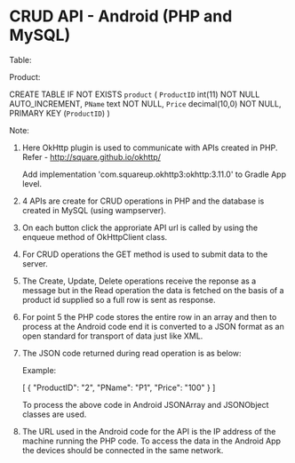 # CRUD API - Android (PHP and MySQL)

Table:

Product:

CREATE TABLE IF NOT EXISTS `product` (
  `ProductID` int(11) NOT NULL AUTO_INCREMENT,
  `PName` text NOT NULL,
  `Price` decimal(10,0) NOT NULL,
  PRIMARY KEY (`ProductID`)
)

Note:

1. Here OkHttp plugin is used to communicate with APIs created in PHP. Refer - http://square.github.io/okhttp/

   Add implementation 'com.squareup.okhttp3:okhttp:3.11.0' to Gradle App level.

2. 4 APIs are create for CRUD operations in PHP and the database is created in MySQL (using wampserver).

3. On each button click the approriate API url is called by using the enqueue method of OkHttpClient class.

4. For CRUD operations the GET method is used to submit data to the server.

5. The Create, Update, Delete operations receive the reponse as a message but in the Read operation the data is fetched
on the basis of a product id supplied so a full row is sent as response.

6. For point 5 the PHP code stores the entire row in an array and then to process at the Android code end it is converted
to a JSON format as an open standard for transport of data just like XML.

7. The JSON code returned during read operation is as below:

    Example:

    [
      {
        "ProductID": "2",
        "PName": "P1",
        "Price": "100"
      }
    ]

    To process the above code in Android JSONArray and JSONObject classes are used.

8. The URL used in the Android code for the API is the IP address of the machine running the PHP code. To access the data
in the Android App the devices should be connected in the same network.
